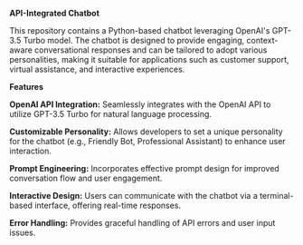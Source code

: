 **API-Integrated Chatbot**

This repository contains a Python-based chatbot leveraging OpenAI's GPT-3.5 Turbo model. The chatbot is designed to provide engaging, context-aware conversational responses and can be tailored to adopt various personalities, making it suitable for applications such as customer support, virtual assistance, and interactive experiences.

**Features**

**OpenAI API Integration:** Seamlessly integrates with the OpenAI API to utilize GPT-3.5 Turbo for natural language processing.

**Customizable Personality:** Allows developers to set a unique personality for the chatbot (e.g., Friendly Bot, Professional Assistant) to enhance user interaction.

**Prompt Engineering:** Incorporates effective prompt design for improved conversation flow and user engagement.

**Interactive Design:** Users can communicate with the chatbot via a terminal-based interface, offering real-time responses.

**Error Handling:** Provides graceful handling of API errors and user input issues.
